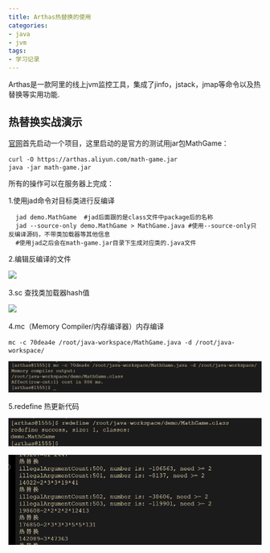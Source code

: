 ```yaml
---
title: Arthas热替换的使用
categories:
- java
- jvm
tags:
- 学习记录
---
```


Arthas是一款阿里的线上jvm监控工具，集成了jinfo，jstack，jmap等命令以及热替换等实用功能.
<!-- more -->

## 热替换实战演示

[官网](https://arthas.aliyun.com/doc/)​首先启动一个项目，这里启动的是官方的测试用jar包MathGame：

```shell
curl -O https://arthas.aliyun.com/math-game.jar
java -jar math-game.jar
```

​所有的操作可以在服务器上完成：

​1.使用jad命令对目标类进行反编译

```shell
  jad demo.MathGame  #jad后面跟的是class文件中package后的名称
  jad --source-only demo.MathGame > MathGame.java #使用--source-only只反编译源码，不带类加载器等其他信息
  #使用jad之后会在math-game.jar目录下生成对应类的.java文件
```

​2.编辑反编译的文件

![](https://cdn.jsdelivr.net/gh/lbwdada/Mybolg_img/2023-02-20/Arthas%E7%83%AD%E6%9B%BF%E6%8D%A2%E7%9A%84%E4%BD%BF%E7%94%A8/Image.png)

​3.sc 查找类加载器hash值

![](https://cdn.jsdelivr.net/gh/lbwdada/Mybolg_img/2023-02-20/Arthas%E7%83%AD%E6%9B%BF%E6%8D%A2%E7%9A%84%E4%BD%BF%E7%94%A8/sc.png)	

​4.mc（Memory Compiler/内存编译器）内存编译

```shell
mc -c 70dea4e /root/java-workspace/MathGame.java -d /root/java-workspace/
```

![](https://raw.githubusercontent.com/lbwdada/Mybolg_img/main/2023-02-20/Arthas%E7%83%AD%E6%9B%BF%E6%8D%A2%E7%9A%84%E4%BD%BF%E7%94%A8/mc.png)

​5.redefine 热更新代码

![](https://raw.githubusercontent.com/lbwdada/Mybolg_img/main/2023-02-20/Arthas%E7%83%AD%E6%9B%BF%E6%8D%A2%E7%9A%84%E4%BD%BF%E7%94%A8/redefine1.png)

![](https://raw.githubusercontent.com/lbwdada/Mybolg_img/main/2023-02-20/Arthas%E7%83%AD%E6%9B%BF%E6%8D%A2%E7%9A%84%E4%BD%BF%E7%94%A8/redefine2.png)
